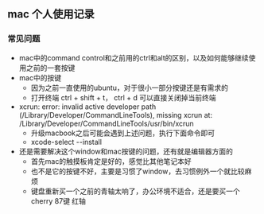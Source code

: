 ## mac 个人使用记录

### 常见问题

- mac中的command control和之前用的ctrl和alt的区别，以及如何能够继续使用之前的一套按键
- mac中的按键
    - 因为之前一直使用的ubuntu，对于很小一部分按键还是有需求的
    - 打开终端 ctrl + shift + t， ctrl + d 可以直接关闭掉当前终端
- xcrun: error: invalid active developer path (/Library/Developer/CommandLineTools), missing xcrun at: /Library/Developer/CommandLineTools/usr/bin/xcrun
    - 升级macbook之后可能会遇到上述问题，执行下面命令即可
    - xcode-select --install
- 还是需要解决这个window和mac按键的问题，还有就是编辑器方面的
    - 首先mac的触摸板肯定是好的，感觉比其他笔记本好
    - 也不是它的按键不好，主要是习惯了window，去习惯例外一个就比较麻烦
    - 键盘重新买一个之前的青轴太响了，办公环境不适合，还是要买一个cherry 87键 红轴
